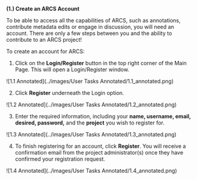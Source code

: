**(1.) Create an ARCS Account**

To be able to access all the capabilities of ARCS, such as annotations, contribute metadata edits or engage in discussion, you will need an account. There are only a few steps between you and the ability to contribute to an ARCS project!

To create an account for ARCS:

1. Click on the **Login/Register** button in the top right corner of the Main Page. This will open a Login/Register window.

![1.1 Annotated](../images/User Tasks Annotated/1.1_annotated.png)

2. Click **Register** underneath the Login option.

![1.2 Annotated](../images/User Tasks Annotated/1.2_annotated.png)


3. Enter the required information, including your **name, username, email, desired, password,** and the **project** you wish to register for.

![1.3 Annotated](../images/User Tasks Annotated/1.3_annotated.png)


4. To finish registering for an account, click **Register**. You will receive a confirmation email from the project administrator(s) once they have confirmed your registration request.

![1.4 Annotated](../images/User Tasks Annotated/1.4_annotated.png)
